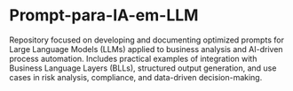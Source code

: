 # Prompt-para-IA-em-LLM
Repository focused on developing and documenting optimized prompts for Large Language Models (LLMs) applied to business analysis and AI-driven process automation. Includes practical examples of integration with Business Language Layers (BLLs), structured output generation, and use cases in risk analysis, compliance, and data-driven decision-making.

